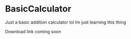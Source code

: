 # BasicCalculator

Just a basic addition calculator lol Im just learning this thing


Download link coming soon
